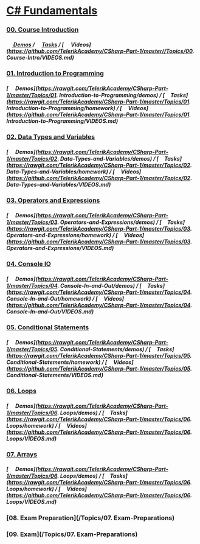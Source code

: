 #   [C# Fundamentals](https://telerikacademy.com/Courses/Courses/Details/385)

### [00. Course Introduction](https://rawgit.com/TelerikAcademy/CSharp-Part-1/master/Topics/00.%20Course-Intro/index.html#/)

##### [<img src="https://github.com/TelerikAcademy/Common/master/icons/code.png" height="15"> Demos](https://rawgit.com/TelerikAcademy/CSharp-Part-1/master/Topics/00.%20Course-Intro/demos) / [<img src="https://github.com/TelerikAcademy/Common/master/icons/homework.png" height="15">Tasks](https://rawgit.com/TelerikAcademy/CSharp-Part-1/master/Topics/00.%20Course-Intro/homework) / [<img src="https://github.com/TelerikAcademy/Common/master/icons/video.png" height="15"> Videos](https://github.com/TelerikAcademy/CSharp-Part-1/master//Topics/00. Course-Intro/VIDEOS.md)

### [01. Introduction to Programming](https://rawgit.com/TelerikAcademy/CSharp-Part-1/master/Topics/01.%20Introduction-to-Programming/index.html)

##### [<img src="https://github.com/TelerikAcademy/Common/master/icons/code.png" height="15"> Demos](https://rawgit.com/TelerikAcademy/CSharp-Part-1/master/Topics/01. Introduction-to-Programming/demos) / [<img src="https://github.com/TelerikAcademy/Common/master/icons/homework.png" height="15">Tasks](https://rawgit.com/TelerikAcademy/CSharp-Part-1/master/Topics/01. Introduction-to-Programming/homework) / [<img src="https://github.com/TelerikAcademy/Common/master/icons/video.png" height="13"> Videos](https://github.com/TelerikAcademy/CSharp-Part-1/master/Topics/01. Introduction-to-Programming/VIDEOS.md)

### [02. Data Types and Variables](https://rawgit.com/TelerikAcademy/CSharp-Part-1/master/Topics/02.%20Data-Types-and-Variables/index.html)

##### [<img src="https://github.com/TelerikAcademy/Common/master/icons/code.png" height="15"> Demos](https://rawgit.com/TelerikAcademy/CSharp-Part-1/master/Topics/02. Data-Types-and-Variables/demos) / [<img src="https://github.com/TelerikAcademy/Common/master/icons/homework.png" height="15">Tasks](https://rawgit.com/TelerikAcademy/CSharp-Part-1/master/Topics/02. Data-Types-and-Variables/homework) / [<img src="https://github.com/TelerikAcademy/Common/master/icons/video.png" height="13"> Videos](https://github.com/TelerikAcademy/CSharp-Part-1/master/Topics/02. Data-Types-and-Variables/VIDEOS.md)

### [03. Operators and Expressions](https://rawgit.com/TelerikAcademy/CSharp-Part-1/master/Topics/03.%20Operators-and-Expressions/index.html)

##### [<img src="https://github.com/TelerikAcademy/Common/master/icons/code.png" height="15"> Demos](https://rawgit.com/TelerikAcademy/CSharp-Part-1/master/Topics/03. Operators-and-Expressions/demos) / [<img src="https://github.com/TelerikAcademy/Common/master/icons/homework.png" height="15">Tasks](https://rawgit.com/TelerikAcademy/CSharp-Part-1/master/Topics/03. Operators-and-Expressions/homework) / [<img src="https://github.com/TelerikAcademy/Common/master/icons/video.png" height="13"> Videos](https://github.com/TelerikAcademy/CSharp-Part-1/master/Topics/03. Operators-and-Expressions/VIDEOS.md)

### [04. Console IO](https://rawgit.com/TelerikAcademy/CSharp-Part-1/master/Topics/04.%20Console-In-and-Out/index.html)

##### [<img src="https://github.com/TelerikAcademy/Common/master/icons/code.png" height="15"> Demos](https://rawgit.com/TelerikAcademy/CSharp-Part-1/master/Topics/04. Console-In-and-Out/demos) / [<img src="https://github.com/TelerikAcademy/Common/master/icons/homework.png" height="15">Tasks](https://rawgit.com/TelerikAcademy/CSharp-Part-1/master/Topics/04. Console-In-and-Out/homework) / [<img src="https://github.com/TelerikAcademy/Common/master/icons/video.png" height="13"> Videos](https://github.com/TelerikAcademy/CSharp-Part-1/master/Topics/04. Console-In-and-Out/VIDEOS.md)

### [05. Conditional Statements](https://rawgit.com/TelerikAcademy/CSharp-Part-1/master/Topics/05.%20Conditional-Statements/index.html)

##### [<img src="https://github.com/TelerikAcademy/Common/master/icons/code.png" height="15"> Demos](https://rawgit.com/TelerikAcademy/CSharp-Part-1/master/Topics/05. Conditional-Statements/demos) / [<img src="https://github.com/TelerikAcademy/Common/master/icons/homework.png" height="15">Tasks](https://rawgit.com/TelerikAcademy/CSharp-Part-1/master/Topics/05. Conditional-Statements/homework) / [<img src="https://github.com/TelerikAcademy/Common/master/icons/video.png" height="13"> Videos](https://github.com/TelerikAcademy/CSharp-Part-1/master/Topics/05. Conditional-Statements/VIDEOS.md)

### [06. Loops](https://rawgit.com/TelerikAcademy/CSharp-Part-1/master/Topics/06.%20Loops/index.html)

##### [<img src="https://github.com/TelerikAcademy/Common/master/icons/code.png" height="15"> Demos](https://rawgit.com/TelerikAcademy/CSharp-Part-1/master/Topics/06. Loops/demos) / [<img src="https://github.com/TelerikAcademy/Common/master/icons/homework.png" height="15">Tasks](https://rawgit.com/TelerikAcademy/CSharp-Part-1/master/Topics/06. Loops/homework) / [<img src="https://github.com/TelerikAcademy/Common/master/icons/video.png" height="13"> Videos](https://github.com/TelerikAcademy/CSharp-Part-1/master/Topics/06. Loops/VIDEOS.md)

### [07. Arrays](https://rawgit.com/TelerikAcademy/CSharp-Part-1/master/Topics/07.%20Arrays/index.html#/)

##### [<img src="https://github.com/TelerikAcademy/Common/master/icons/code.png" height="15"> Demos](https://rawgit.com/TelerikAcademy/CSharp-Part-1/master/Topics/06. Loops/demos) / [<img src="https://github.com/TelerikAcademy/Common/master/icons/homework.png" height="15">Tasks](https://rawgit.com/TelerikAcademy/CSharp-Part-1/master/Topics/06. Loops/homework) / [<img src="https://github.com/TelerikAcademy/Common/master/icons/video.png" height="13"> Videos](https://github.com/TelerikAcademy/CSharp-Part-1/master/Topics/06. Loops/VIDEOS.md)

### [08. Exam Preparation](/Topics/07. Exam-Preparations)

### [09. Exam](/Topics/07. Exam-Preparations)
